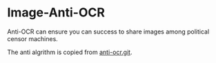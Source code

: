 # Image-Anti-OCR

Anti-OCR can ensure you can success to share images among political censor machines.


The anti algrithm is copied from [anti-ocr.git](https://github.com/yuzu233/anti-ocr.git).